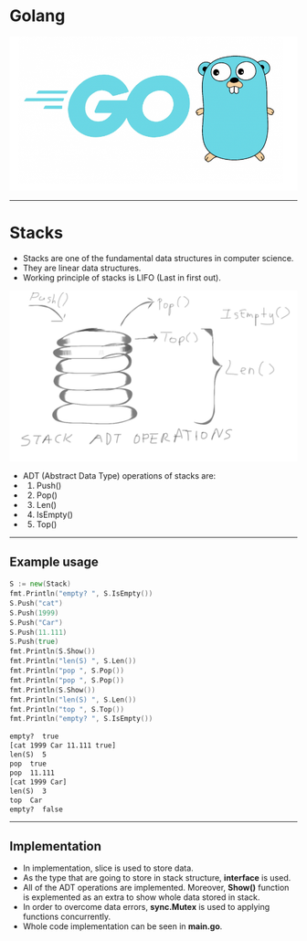 # Golang

![Golang Image](golang.png)

---------------------------------------------------------------------

# Stacks

* Stacks are one of the fundamental data structures in computer science.
* They are linear data structures.
* Working principle of stacks is LIFO (Last in first out).

![Stack Image](stack.png)

* ADT (Abstract Data Type) operations of stacks are:
* 1. Push()
* 2. Pop()
* 3. Len()
* 4. IsEmpty()
* 5. Top()

------------------------------------------------------------

## Example usage

```go
S := new(Stack)
fmt.Println("empty? ", S.IsEmpty())
S.Push("cat")
S.Push(1999)
S.Push("Car")
S.Push(11.111)
S.Push(true)
fmt.Println(S.Show())
fmt.Println("len(S) ", S.Len())
fmt.Println("pop ", S.Pop())
fmt.Println("pop ", S.Pop())
fmt.Println(S.Show())
fmt.Println("len(S) ", S.Len())
fmt.Println("top ", S.Top())
fmt.Println("empty? ", S.IsEmpty())
```

```[console]
empty?  true
[cat 1999 Car 11.111 true]
len(S)  5
pop  true
pop  11.111
[cat 1999 Car]
len(S)  3
top  Car
empty?  false
```
--------------------------------------------------

## Implementation

* In implementation, slice is used to store data.
* As the type that are going to store in stack structure, **interface** is used.
* All of the ADT operations are implemented. Moreover, **Show()** function is explemented as an extra to show whole data stored in stack.
* In order to overcome data errors, **sync.Mutex** is used to applying functions concurrently.
* Whole code implementation can be seen in **main.go**.
